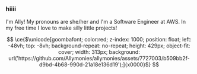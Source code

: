 ### hiiii

I'm Ally! My pronouns are she/her and I'm a Software Engineer at AWS. In my free time I love to make silly little projects!

```math


\ce{$\unicode[goombafont; color:red; z-index: 1000; position: float; left: -48vh; top: -8vh; background-repeat: no-repeat; height: 429px; object-fit: cover; width: 313px; background: url('https://github.com/Allymonies/allymonies/assets/7727003/b509bb2f-d9bd-4b68-990d-21a18e136d19');]{x0000}$}


```

